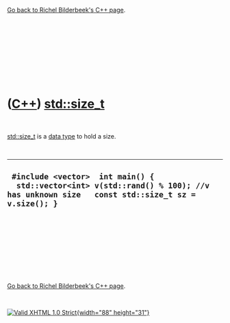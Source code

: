 

[Go back to Richel Bilderbeek's C++ page](Cpp.htm).

 

 

 

 

 

([C++](Cpp.htm)) [std::size\_t](CppSize_t.htm)
==============================================

 

[std::size\_t](CppSize_t.htm) is a [data type](CppDataType.htm) to hold
a size.

 

  ---------------------------------------------------------------------------------------------------------------------------------------
  ` #include <vector>  int main() {   std::vector<int> v(std::rand() % 100); //v has unknown size   const std::size_t sz = v.size(); }`
  ---------------------------------------------------------------------------------------------------------------------------------------

 

 

 

 

 

[Go back to Richel Bilderbeek's C++ page](Cpp.htm).



 

[![Valid XHTML 1.0 Strict](valid-xhtml10.png){width="88"
height="31"}](http://validator.w3.org/check?uri=referer)
